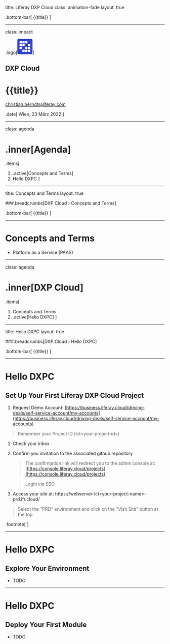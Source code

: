 title: Liferay DXP Cloud 
class: animation-fade
layout: true

.bottom-bar[
  {{title}}
]

---

class: impact

.logo[<img src="images/liferay-waffle.svg">]

## DXP Cloud 

# {{title}}

christian.berndt@liferay.com

.date[
  Wien, 23 März 2022
]

---

class: agenda

# .inner[Agenda]

.items[
1. .active[Concepts and Terms]
1. Hello DXPC 
]

---

title: Concepts and Terms 
layout: true

###.breadcrumbs[DXP Cloud › Concepts and Terms]

.bottom-bar[
  {{title}}
]

---

# Concepts and Terms 

* Platform as a Service (PAAS) 

---

class: agenda

# .inner[DXP Cloud]

.items[
1. Concepts and Terms
1. .active[Hello DXPC]
]

---

title: Hello DXPC 
layout: true

###.breadcrumbs[DXP Cloud › Hello DXPC]

.bottom-bar[
  {{title}}
]

---

# Hello DXPC 

## Set Up Your First Liferay DXP Cloud Project

1. Request Demo Account: [https://business.liferay.cloud/driving-deals/self-service-account/my-accounts](https://business.liferay.cloud/driving-deals/self-service-account/my-accounts)
  > Remember your Project ID (lct&lt;your-project-id&gt;)
1. Check your inbox 
1. Confirm you invitation to the associated github repository
    > The confirmation link will redirect you to the admin console at: [https://console.liferay.cloud/projects](https://console.liferay.cloud/projects)

    > Login via SSO
1. Access your site at: https://webserver-lct&lt;your-project-name&gt;-prd.lfr.cloud/
  > Select the "PRD" environment and click on the "Visit Site" button at the top

.footnote[
]

---

# Hello DXPC

## Explore Your Environment

* TODO

---

# Hello DXPC

## Deploy Your First Module

* TODO


